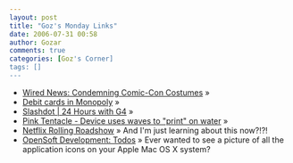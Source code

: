 ```yaml
---
layout: post
title: "Goz's Monday Links"
date: 2006-07-31 00:58
author: Gozar
comments: true
categories: [Goz's Corner]
tags: []
---
```

<ul>
<li><a href="http://www.wired.com/news/columns/0,71459-0.html?tw=rss.index" title="Wired News: Condemning Comic-Con Costumes">Wired News: Condemning Comic-Con Costumes</a> &raquo; </li>
<li><a href="http://blog.wired.com/gadgets/#1527795" title="Debit cards in Monopoly">Debit cards in Monopoly</a> &raquo; </li>
<li><a href="http://games.slashdot.org/article.pl?sid=06/07/26/1525239&amp;from=rss" title="Slashdot | 24 Hours with G4">Slashdot | 24 Hours with G4</a> &raquo; </li>
<li><a href="http://www.pinktentacle.com/2006/07/device-uses-waves-to-print-on-water-surface/" title="Pink Tentacle - Device uses waves to &quot;print&quot; on water">Pink Tentacle - Device uses waves to &quot;print&quot; on water</a> &raquo; </li>
<li><a href="http://www.netflix.com/Roadshow" title="Netflix Rolling Roadshow">Netflix Rolling Roadshow</a> &raquo; And I'm just learning about this now?!?!</li>
<li><a href="http://dbachrach.com/opensoft/index.php?page=Todos" title="OpenSoft Development: Todos">OpenSoft Development: Todos</a> &raquo; Ever wanted to see a picture of all the application icons on your Apple Mac OS X system?</li>
</ul>

